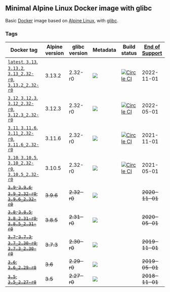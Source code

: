 ## Minimal Alpine Linux Docker image with glibc

Basic [Docker](https://www.docker.com/) image based on [Alpine Linux](http://alpinelinux.org/), with [glibc](https://github.com/sgerrand/alpine-pkg-glibc).

### Tags

| Docker tag | Alpine version | glibc version | Metadata | Build status | [End of Support](https://alpinelinux.org/releases/)  |
| --- | --- | --- | --- | --- | --- |
| [`latest`, `3.13`, `3.13.2`, `3.13_2.32-r0`, `3.13.2_2.32-r0`](https://github.com/jeanblanchard/docker-alpine-glibc/blob/master/Dockerfile) | 3.13.2 | 2.32-r0 | [![](https://images.microbadger.com/badges/image/jeanblanchard/alpine-glibc.svg)](https://microbadger.com/images/jeanblanchard/alpine-glibc) | [![Circle CI](https://circleci.com/gh/jeanblanchard/docker-alpine-glibc/tree/master.svg?style=shield)](https://circleci.com/gh/jeanblanchard/docker-alpine-glibc/tree/master) | 2022-11-01 |
| [`3.12`, `3.12.3`, `3.12_2.32-r0`, `3.12.3_2.32-r0`](https://github.com/jeanblanchard/docker-alpine-glibc/blob/alpine3.12/Dockerfile) | 3.12.3 | 2.32-r0 | [![](https://images.microbadger.com/badges/image/jeanblanchard/alpine-glibc:3.12.svg)](https://microbadger.com/images/jeanblanchard/alpine-glibc:3.12) | [![Circle CI](https://circleci.com/gh/jeanblanchard/docker-alpine-glibc/tree/alpine3.12.svg?style=shield)](https://circleci.com/gh/jeanblanchard/docker-alpine-glibc/tree/alpine3.12) | 2022-05-01 |
| [`3.11`, `3.11.6`, `3.11_2.32-r0`, `3.11.6_2.32-r0`](https://github.com/jeanblanchard/docker-alpine-glibc/blob/alpine3.11/Dockerfile) | 3.11.6 | 2.32-r0 | [![](https://images.microbadger.com/badges/image/jeanblanchard/alpine-glibc:3.11.svg)](https://microbadger.com/images/jeanblanchard/alpine-glibc:3.11) | [![Circle CI](https://circleci.com/gh/jeanblanchard/docker-alpine-glibc/tree/alpine3.11.svg?style=shield)](https://circleci.com/gh/jeanblanchard/docker-alpine-glibc/tree/alpine3.11) | 2021-11-01 |
| [`3.10`, `3.10.5`, `3.10_2.32-r0`, `3.10.5_2.32-r0`](https://github.com/jeanblanchard/docker-alpine-glibc/blob/alpine3.10/Dockerfile) | 3.10.5 | 2.32-r0 | [![](https://images.microbadger.com/badges/image/jeanblanchard/alpine-glibc:3.10.svg)](https://microbadger.com/images/jeanblanchard/alpine-glibc:3.10) | [![Circle CI](https://circleci.com/gh/jeanblanchard/docker-alpine-glibc/tree/alpine3.10.svg?style=shield)](https://circleci.com/gh/jeanblanchard/docker-alpine-glibc/tree/alpine3.10) | 2021-05-01 |
| ~~[`3.9`, `3.9.6`, `3.9_2.32-r0`, `3.9.6_2.32-r0`](https://github.com/jeanblanchard/docker-alpine-glibc/blob/alpine3.9/Dockerfile)~~ | ~~3.9.6~~ | ~~2.32-r0~~ | [![](https://images.microbadger.com/badges/image/jeanblanchard/alpine-glibc:3.9.svg)](https://microbadger.com/images/jeanblanchard/alpine-glibc:3.9) |  | ~~2020-11-01~~ |
| ~~[`3.8`, `3.8.5`, `3.8_2.31-r0`, `3.8.5_2.31-r0`](https://github.com/jeanblanchard/docker-alpine-glibc/blob/alpine3.8/Dockerfile)~~ | ~~3.8.5~~ | ~~2.31-r0~~ | [![](https://images.microbadger.com/badges/image/jeanblanchard/alpine-glibc:3.8.svg)](https://microbadger.com/images/jeanblanchard/alpine-glibc:3.8) |  | ~~2020-05-01~~ |
| ~~[`3.7`, `3.7.3`, `3.7_2.30-r0`, `3.7.3_2.30-r0`](https://github.com/jeanblanchard/docker-alpine-glibc/blob/alpine3.7/Dockerfile)~~ | ~~3.7.3~~ | ~~2.30-r0~~ | [![](https://images.microbadger.com/badges/image/jeanblanchard/alpine-glibc:3.7.svg)](https://microbadger.com/images/jeanblanchard/alpine-glibc:3.7) |  | ~~2019-11-01~~ |
| ~~[`3.6`, `3.6_2.29-r0`](https://github.com/jeanblanchard/docker-alpine-glibc/blob/alpine3.6/Dockerfile)~~ | ~~3.6~~ | ~~2.29-r0~~ | [![](https://images.microbadger.com/badges/image/jeanblanchard/alpine-glibc:3.6.svg)](https://microbadger.com/images/jeanblanchard/alpine-glibc:3.6) |  | ~~2019-05-01~~ |
| ~~[`3.5`, `3.5_2.27-r0`](https://github.com/jeanblanchard/docker-alpine-glibc/blob/alpine3.5/Dockerfile)~~ | ~~3.5~~ | ~~2.27-r0~~ | [![](https://images.microbadger.com/badges/image/jeanblanchard/alpine-glibc:3.5.svg)](https://microbadger.com/images/jeanblanchard/alpine-glibc:3.5) |  | ~~2018-11-01~~ |
